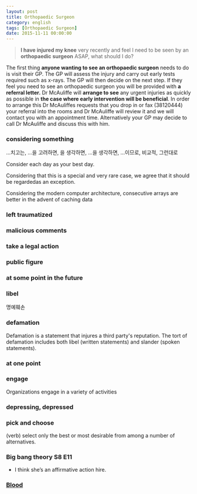 ```yaml
---
layout: post
title: Orthopaedic Surgeon
category: english
tags: [Orthopaedic Surgeon]
date: 2015-11-11 00:00:00
---
```


> **I have injured my knee** very recently and feel I need to be seen by an **orthopaedic surgeon** ASAP, what should I do?

The first thing **anyone wanting to see an orthopaedic surgeon** needs to do is visit their GP. The GP will assess the injury and carry out early tests required such as x-rays. The GP will then decide on the next step. If they feel you need to see an orthopaedic surgeon you will be provided with **a referral letter.** Dr McAuliffe will **arrange to see** any urgent injuries as quickly as possible in **the case where early intervention will be beneficial**. In order to arrange this Dr McAuliffes requests that you drop in or fax (38120444) your referral into the rooms and Dr McAuliffe will review it and we will contact you with an appointment time. Alternatively your GP may decide to call Dr McAuliffe and discuss this with him.

### considering something
 ...치고는, ...을 고려하면, 을 생각하면, ...을 생각하면, ...이므로, 비교적, 그런대로

<div class="sample-sentence">
	<p>Consider each day as your best day.</p>
	<p>Considering that this is a special and very rare case, we agree that it should be regardedas an exception.</p>
	<p>Considering the modern computer architecture, consecutive arrays are better in the advent of caching data</p>
</div>

### left traumatized
### malicious comments
### take a legal action
### public figure
### at some point in the future
### libel
명예훼손
### defamation
Defamation is a statement that injures a third party's reputation. The tort of defamation includes both libel (written statements) and slander (spoken statements).

### at one point
### engage
<div class="sample-sentence">
	<p>Organizations engage in a variety of activities</p>
</div>

### depressing, depressed
### pick and choose
(verb) select only the best or most desirable from among a number of alternatives.


### Big bang theory S8 E11
 * I think she’s an affirmative action hire.

### [Blood](http://www.bbc.co.uk/learningenglish/english/features/6-minute-english/ep-150709)